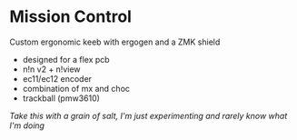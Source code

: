 # Mission Control
Custom ergonomic keeb with ergogen and a ZMK shield
- designed for a flex pcb
- n!n v2 + n!view
- ec11/ec12 encoder
- combination of mx and choc
- trackball (pmw3610)


*Take this with a grain of salt, I'm just experimenting and rarely know what I'm doing*
